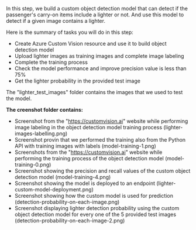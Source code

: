In this step, we build a custom object detection model that can detect if the passenger's carry-on items include a lighter or not. And use this model to detect if a given image contains a lighter.

Here is the summary of tasks you will do in this step:

* Create Azure Custom Vision resource and use it to build object detection model
* Upload lighter images as training images and complete image labeling
* Complete the training process
* Check the model performance and improve precision value is less than 75%
* Get the lighter probability in the provided test image

The "lighter_test_images" folder contains the images that we used to test the model.

**The creenshot folder contains:**
* Screenshot from the "https://customvision.ai" website while performing image labeling in the object detection model training process (lighter-images-labelling.png)
* Screenshot provin that we performed the training also from the Python API with training images with labels (model-training-1.png)
* Screenshots from the "https://customvision.ai" website while performing the training process of the object detection model (model-training-0.png)
* Screenshot showing the precision and recall values of the custom object detection model (model-training-4.png)
* Screenshot showing the model is deployed to an endpoint (lighter-custom-model-deployment.png)
* Screenshot showing how the custom model is used for prediction (detection-probability-on-each-image.png)
* Screenshot displaying lighter detection probability using the custom object detection model for every one of the 5 provided test images (detection-probability-on-each-image-2.png)
